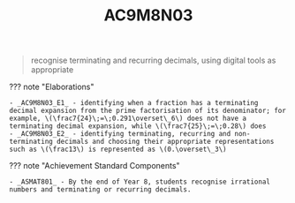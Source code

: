 ﻿---
backlinks:
- title: CSER Number - Content In Action
  url: /sense/Teaching/Mathematics/cser-mooc/cser-cia-number.html
- title: Learning Areas
  url: /sense/Teaching/Curriculum/v9/v9-learning-areas.html
tags: australian-curriculum
title: AC9M8N03
type: note
---
> recognise terminating and recurring decimals, using digital tools as appropriate

??? note "Elaborations"

	- _AC9M8N03_E1_ - identifying when a fraction has a terminating decimal expansion from the prime factorisation of its denominator; for example, \(\frac7{24}\;=\;0.291\overset\_6\) does not have a terminating decimal expansion, while \(\frac7{25}\;=\;0.28\) does
	- _AC9M8N03_E2_ - identifying terminating, recurring and non-terminating decimals and choosing their appropriate representations such as \(\frac13\) is represented as \(0.\overset\_3\)
??? note "Achievement Standard Components"

	- _ASMAT801_ - By the end of Year 8, students recognise irrational numbers and terminating or recurring decimals.